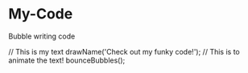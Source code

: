 # My-Code

Bubble writing code

// This is my text
drawName('Check out my funky code!');
// This is to animate the text!
bounceBubbles();

